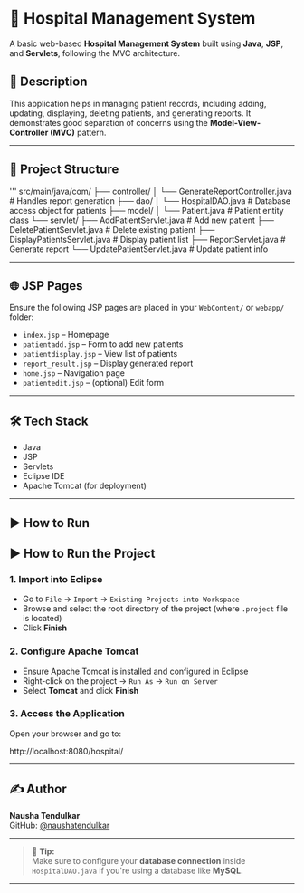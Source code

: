# 🏥 Hospital Management System

A basic web-based **Hospital Management System** built using **Java**, **JSP**, and **Servlets**, following the MVC architecture.

## 📌 Description

This application helps in managing patient records, including adding, updating, displaying, deleting patients, and generating reports. It demonstrates good separation of concerns using the **Model-View-Controller (MVC)** pattern.

---

## 📁 Project Structure
'''
src/main/java/com/
├── controller/
│   └── GenerateReportController.java      # Handles report generation
├── dao/
│   └── HospitalDAO.java                   # Database access object for patients
├── model/
│   └── Patient.java                       # Patient entity class
└── servlet/
    ├── AddPatientServlet.java            # Add new patient
    ├── DeletePatientServlet.java         # Delete existing patient
    ├── DisplayPatientsServlet.java       # Display patient list
    ├── ReportServlet.java                # Generate report
    └── UpdatePatientServlet.java         # Update patient info

---

## 🌐 JSP Pages

Ensure the following JSP pages are placed in your `WebContent/` or `webapp/` folder:

- `index.jsp` – Homepage
- `patientadd.jsp` – Form to add new patients
- `patientdisplay.jsp` – View list of patients
- `report_result.jsp` – Display generated report
- `home.jsp` – Navigation page
- `patientedit.jsp` – (optional) Edit form

---

## 🛠️ Tech Stack

- Java
- JSP
- Servlets
- Eclipse IDE
- Apache Tomcat (for deployment)

---

## ▶️ How to Run

## ▶️ How to Run the Project

### 1. Import into Eclipse

- Go to `File` → `Import` → `Existing Projects into Workspace`
- Browse and select the root directory of the project (where `.project` file is located)
- Click **Finish**

### 2. Configure Apache Tomcat

- Ensure Apache Tomcat is installed and configured in Eclipse
- Right-click on the project → `Run As` → `Run on Server`
- Select **Tomcat** and click **Finish**

### 3. Access the Application

Open your browser and go to:

http://localhost:8080/hospital/

---

## ✍️ Author

**Nausha Tendulkar**  
GitHub: [@naushatendulkar](https://github.com/naushatendulkar)

---

> 📌 **Tip:**  
Make sure to configure your **database connection** inside `HospitalDAO.java` if you're using a database like **MySQL**.

---



